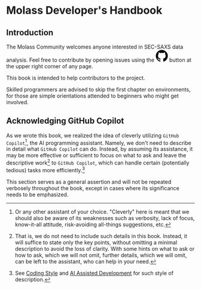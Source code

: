 # Molass Developer's Handbook

## Introduction

The Molass Community welcomes anyone interested in SEC-SAXS data analysis. Feel free to contribute by opening issues using the ![github icon](../images/mark-github.svg) button at the upper right corner of any page.

This book is intended to help contributors to the project.

Skilled programmers are advised to skip the first chapter on environments, for those are simple orientations attended to beginners who might get involved.

## Acknowledging GitHub Copilot

As we wrote this book, we realized the idea of cleverly utilizing `GitHub Copilot`[^1], the AI programming assistant. Namely, we don't need to describe in detail what `GitHub Copilot` can do. Instead, by assuming its assistance, it may be more effective or sufficient to focus on what to ask and leave the descriptive work[^2] to `GitHub Copilot`, which can handle certain (potentially tedious) tasks more efficiently.[^3]

This section serves as a general assertion and will not be repeated verbosely throughout the book, except in cases where its significance needs to be emphasized.

[^1]: Or any other assistant of your choice. "Cleverly" here is meant that we should also be aware of its weaknesses such as verbosity, lack of focus, know-it-all attitude, risk-avoiding all-things suggestions, etc.

[^2]: That is, we do not need to include such details in this book. Instead, it will suffice to state only the key points, without omitting a minimal description to avoid the loss of clarity. With some hints on what to ask or how to ask, which we will not omit, further details, which we will omit, can be left to the assistant, who can help in your need.

[^3]: See [Coding Style](coding_style) and [AI Assisted Development](ai_assisted_development) for such style of description.